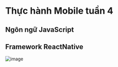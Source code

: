 # Thực hành Mobile tuần 4
## Ngôn ngữ JavaScript
## Framework ReactNative
![image](https://github.com/chicuongdev2002/mobile_week4/assets/124854803/022b37e8-2391-41c9-84ca-250437712101)
